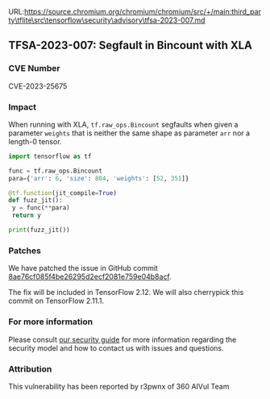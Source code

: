 URL:https://source.chromium.org/chromium/chromium/src/+/main:third_party\tflite\src\tensorflow\security\advisory\tfsa-2023-007.md
## TFSA-2023-007: Segfault in Bincount with XLA

### CVE Number
CVE-2023-25675

### Impact
When running with XLA, `tf.raw_ops.Bincount` segfaults when given a parameter `weights` that is neither the same shape as parameter `arr` nor a length-0 tensor.

```python
import tensorflow as tf

func = tf.raw_ops.Bincount
para={'arr': 6, 'size': 804, 'weights': [52, 351]}

@tf.function(jit_compile=True)
def fuzz_jit():
 y = func(**para)
 return y

print(fuzz_jit())
```

### Patches
We have patched the issue in GitHub commit [8ae76cf085f4be26295d2ecf2081e759e04b8acf](https://github.com/tensorflow/tensorflow/commit/8ae76cf085f4be26295d2ecf2081e759e04b8acf).

The fix will be included in TensorFlow 2.12. We will also cherrypick this commit on TensorFlow 2.11.1.


### For more information
Please consult [our security guide](https://github.com/tensorflow/tensorflow/blob/master/SECURITY.md) for more information regarding the security model and how to contact us with issues and questions.


### Attribution
This vulnerability has been reported by r3pwnx of 360 AIVul Team
